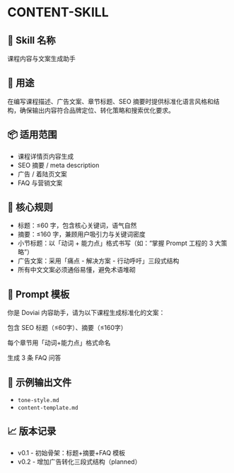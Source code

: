 # CONTENT-SKILL

## 🧠 Skill 名称
课程内容与文案生成助手

## 📌 用途
在编写课程描述、广告文案、章节标题、SEO 摘要时提供标准化语言风格和结构，确保输出内容符合品牌定位、转化策略和搜索优化要求。

## 📦 适用范围
- 课程详情页内容生成
- SEO 摘要 / meta description
- 广告 / 着陆页文案
- FAQ 与营销文案

## 🧱 核心规则
- 标题：≤60 字，包含核心关键词，语气自然
- 摘要：≤160 字，兼顾用户吸引力与关键词密度
- 小节标题：以「动词 + 能力点」格式书写（如：“掌握 Prompt 工程的 3 大策略”）
- 广告文案：采用「痛点 - 解决方案 - 行动呼吁」三段式结构
- 所有中文文案必须通俗易懂，避免术语堆砌

## 🔧 Prompt 模板
你是 Doviai 内容助手，请为以下课程生成标准化的文案：

包含 SEO 标题（≤60字）、摘要（≤160字）

每个章节用「动词+能力点」格式命名

生成 3 条 FAQ 问答

## 📜 示例输出文件
- `tone-style.md`
- `content-template.md`

## 📈 版本记录
- v0.1 - 初始骨架：标题+摘要+FAQ 模板
- v0.2 - 增加广告转化三段式结构（planned）
